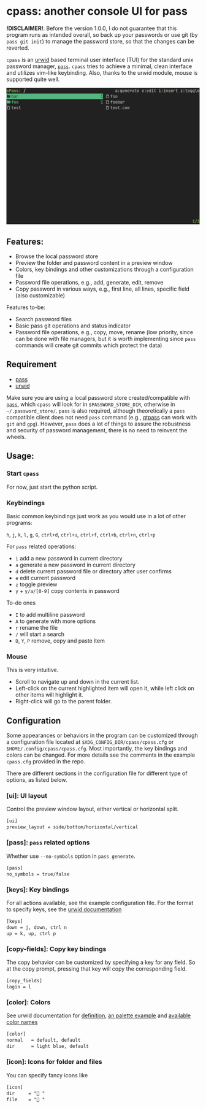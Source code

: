 # cpass: another console UI for pass

**!DISCLAIMER!**: Before the version 1.0.0, I do not guarantee that this program runs as intended overall, so back up your passwords or use git (by `pass git init`) to manage the password store, so that the changes can be reverted.

`cpass` is an [urwid](http://urwid.org/) based terminal user interface (TUI) for the standard unix password manager, [`pass`](https://www.passwordstore.org/).
`cpass` tries to achieve a minimal, clean interface and utilizes vim-like keybinding. Also, thanks to the urwid module, mouse is supported quite well.

![](https://github.com/OliverLew/oliverlew.github.io/blob/pictures/cpass.png?raw=true)

## Features:

- Browse the local password store
- Preview the folder and password content in a preview window
- Colors, key bindings and other customizations through a configuration file
- Password file operations, e.g., add, generate, edit, remove
- Copy password in various ways, e.g., first line, all lines, specific field (also customizable)

Features to-be:

- Search password files
- Basic pass git operations and status indicator
- Password file operations, e.g., copy, move, rename (low priority, since can be done with file managers, but it is worth implementing since `pass` commands will create git commits which protect the data)

## Requirement

- [pass](https://www.passwordstore.org/)
- [urwid](http://urwid.org/)

Make sure you are using a local password store created/compatible with [`pass`](https://www.passwordstore.org/), which `cpass` will look for in `$PASSWORD_STORE_DIR`, otherwise in `~/.password_store/`. `pass` is also required, although theoretically a `pass` compatible client does not need `pass` command (e.g., [qtpass](https://qtpass.org/) can work with `git` and `gpg`). However, `pass` does a lot of things to assure the robustness and security of password management, there is no need to reinvent the wheels.

## Usage:

### Start `cpass`

For now, just start the python script.

### Keybindings

Basic common keybindings just work as you would use in a lot of other programs:

`h`, `j`, `k`, `l`, `g`, `G`, `ctrl+d`, `ctrl+u`, `ctrl+f`, `ctrl+b`, `ctrl+n`, `ctrl+p`

For `pass` related operations:
- `i` add a new password in current directory
- `a` generate a new password in current directory
- `d` delete current password file or directory after user confirms
- `e` edit current password
- `z` toggle preview
- `y` + `y/a/[0-9]` copy contents in password

To-do ones

- `I` to add multiline password
- `A` to generate with more options
- `r` rename the file
- `/` will start a search
- `D`, `Y`, `P` remove, copy and paste item

### Mouse

This is very intuitive.

- Scroll to navigate up and down in the current list.
- Left-click on the current highlighted item will open it, while left click on other items will highlight it.
- Right-click will go to the parent folder.

## Configuration

Some appearances or behaviors in the program can be customized through a configuration file located at `$XDG_CONFIG_DIR/cpass/cpass.cfg` or `$HOME/.config/cpass/cpass.cfg`. Most importantly, the key bindings and colors can be changed. For more details see the comments in the example `cpass.cfg` provided in the repo.

There are different sections in the configuration file for different type of options, as listed below.

### [ui]: UI layout
Control the preview window layout, either vertical or horizontal split.
```
[ui]
preview_layout = side/bottom/horizontal/vertical
```

### [pass]: `pass` related options
Whether use `--no-symbols` option in `pass generate`.
```
[pass]
no_symbols = true/false
```

### [keys]: Key bindings
For all actions available, see the example configuration file. For the format to specify keys, see the [urwid documentation](http://urwid.org/manual/userinput.html#keyboard-input)
```
[keys]
down = j, down, ctrl n
up = k, up, ctrl p
```

### [copy-fields]: Copy key bindings
The copy behavior can be customized by specifying a key for any field. So at the copy prompt, pressing that key will copy the corresponding field.
```
[copy_fields]
login = l
```

### [color]: Colors
See urwid documentation for [definition](http://urwid.org/reference/display_modules.html#urwid.BaseScreen.register_palette_entry), [an palette example](http://urwid.org/manual/displaymodules.html#setting-a-palette) and [available color names](http://urwid.org/reference/constants.html#foreground-and-background-colors)
```
[color]
normal   = default, default
dir      = light blue, default
```

### [icon]: Icons for folder and files
You can specify fancy icons like
```
[icon]
dir     = "󰉋 "
file    = "󰈤 "
```
